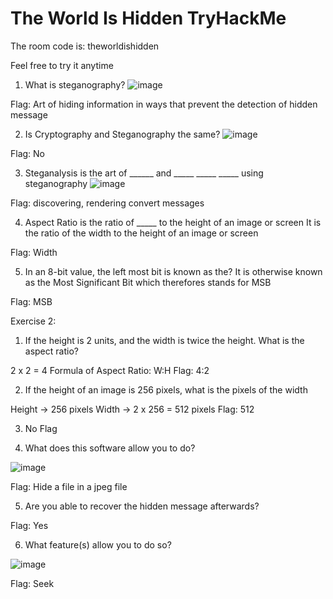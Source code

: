 # The World Is Hidden TryHackMe

The room code is: theworldishidden

Feel free to try it anytime

1. What is steganography?
![image](https://github.com/AgentZn/CTF-Steg-room/assets/133791369/a4d20aaa-85ff-4377-8efc-f794ad88d923)

Flag: Art of hiding information in ways that prevent the detection of hidden message

2. Is Cryptography and Steganography the same?
![image](https://github.com/AgentZn/CTF-Steg-room/assets/133791369/2f8b6be1-79dd-41b3-b110-e7993e989c51)

Flag: No

3. Steganalysis is the art of ______ and _____ _____ _____ using steganography
![image](https://github.com/AgentZn/CTF-Steg-room/assets/133791369/ee5caadf-7b53-4fff-8329-5bb306e464dc)

Flag: discovering, rendering convert messages

4. Aspect Ratio is the ratio of _____ to the height of an image or screen
It is the ratio of the width to the height of an image or screen

Flag: Width

5. In an 8-bit value, the left most bit is known as the?
It is otherwise known as the Most Significant Bit which therefores stands for MSB

Flag: MSB



Exercise 2:
1. If the height is 2 units, and the width is twice the height. What is the aspect ratio?

2 x 2 = 4
Formula of Aspect Ratio: W:H
Flag: 4:2

2. If the height of an image is 256 pixels, what is the pixels of the width

Height -> 256 pixels
Width -> 2 x 256 = 512 pixels
Flag: 512

3. No Flag

4. What does this software allow you to do?

![image](https://github.com/AgentZn/CTF-Steg-room/assets/133791369/4198b0ea-facd-4e44-8ac7-804ede4d2eff)

Flag: Hide a file in a jpeg file

5. Are you able to recover the hidden message afterwards?

Flag: Yes

6. What feature(s) allow you to do so?

![image](https://github.com/AgentZn/CTF-Steg-room/assets/133791369/3577b69e-60a9-41ae-b3a6-ee9a3af160ff)


Flag: Seek
